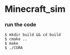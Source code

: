 # Minecraft_sim

### run the code

```shell
$ mkdir build && cd build
$ cmake ..
$ make
$ ./CGRA
```

